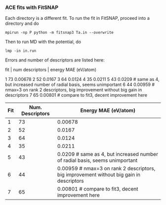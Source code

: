 ### ACE fits with FitSNAP

Each directory is a different fit.
To run the fit in FitSNAP, proceed into a directory and do

    mpirun -np P python -m fitsnap3 Ta.in --overwrite

Then to run MD with the potential, do

    lmp -in in.run

Errors and number of descriptors are listed here:

fit | num descriptors | energy MAE (eV/atom)

1     73                0.00678
2     52                0.0167
3     64                0.0124
4     35                0.0211
5     43                0.0209   # same as 4, but increased number of radial basis, seems unimportant
6     44                0.00959  # nmax=3 on rank 2 descriptors, big improvement without big gain in descriptors
7     65                0.00801  # compare to fit3, decent improvement here


|Fit |Num. Descriptors  | Energy MAE (eV/atom)|
--- | --- | ---|
1|73|0.00678
2|52|0.0167
3|64|0.0124
4|35|0.0211
5|43|0.0209   # same as 4, but increased number of radial basis, seems unimportant
6|44|0.00959  # nmax=3 on rank 2 descriptors, big improvement without big gain in descriptors
7|65|0.00801  # compare to fit3, decent improvement here




